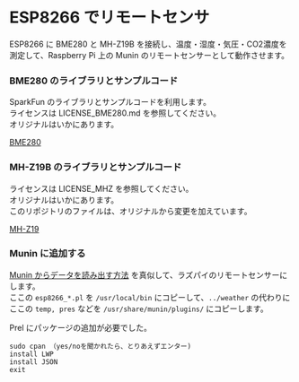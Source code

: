 # ESP8266 でリモートセンサ

ESP8266 に BME280 と MH-Z19B を接続し、温度・湿度・気圧・CO2濃度を測定して、Raspberry Pi 上の Munin のリモートセンサーとして動作させます。

### BME280 のライブラリとサンプルコード

SparkFun のライブラリとサンプルコードを利用します。  
ライセンスは LICENSE_BME280.md を参照してください。  
オリジナルはいかにあります。

[BME280](https://github.com/sparkfun/SparkFun_BME280_Arduino_Library)

### MH-Z19B のライブラリとサンプルコード

ライセンスは LICENSE_MHZ を参照してください。  
オリジナルはいかにあります。  
このリポジトリのファイルは、オリジナルから変更を加えています。

[MH-Z19](https://github.com/tobiasschuerg/MH-Z-CO2-Sensors)

### Munin に追加する

[Munin からデータを読み出す方法](https://www.grezzo.co.jp/tech/archives/745) を真似して、ラズパイのリモートセンサーにします。  
ここの `esp8266_*.pl` を `/usr/local/bin` にコピーして、`../weather` の代わりにここの `temp, pres` などを `/usr/share/munin/plugins/` にコピーします。

Prel にパッケージの追加が必要でした。

```
sudo cpan （yes/noを聞かれたら、とりあえずエンター)
install LWP
install JSON
exit
```

